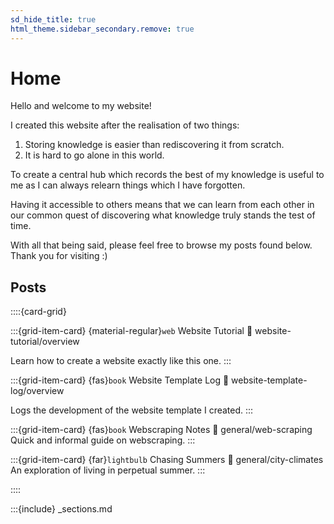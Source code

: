 ```yaml
---
sd_hide_title: true
html_theme.sidebar_secondary.remove: true
---
```


# Home

Hello and welcome to my website!

I created this website after the realisation of two things:

1. Storing knowledge is easier than rediscovering it from scratch.
1. It is hard to go alone in this world.

To create a central hub which records the best of my knowledge is useful to me as I can always relearn things which I have forgotten.

Having it accessible to others means that we can learn from each other in our common quest of discovering what knowledge truly stands the test of time.

With all that being said, please feel free to browse my posts found below. Thank you for visiting :)

## Posts

::::{card-grid}

:::{grid-item-card} {material-regular}`web` Website Tutorial
:link: website-tutorial/overview

Learn how to create a website exactly like this one.
:::

:::{grid-item-card} {fas}`book` Website Template Log
:link: website-template-log/overview

Logs the development of the website template I created.
:::

:::{grid-item-card} {fas}`book` Webscraping Notes
:link: general/web-scraping
Quick and informal guide on webscraping.
:::

:::{grid-item-card} {far}`lightbulb` Chasing Summers
:link: general/city-climates
An exploration of living in perpetual summer.
:::

::::

<!-- Do not delete this as it will break section navigation otherwise -->
:::{include} _sections.md
